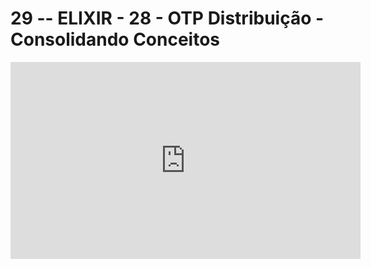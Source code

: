 # 29 -- ELIXIR - 28 -  OTP Distribuição - Consolidando Conceitos

<iframe 
        width="560" 
        height="315" 
        src="https://www.youtube.com/embed/nikYFQGkigw" 
        title="YouTube video player" 
        frameborder="0" 
        allow="accelerometer; autoplay; clipboard-write; encrypted-media; gyroscope; picture-in-picture" 
        allowfullscreen
        >
</iframe>

